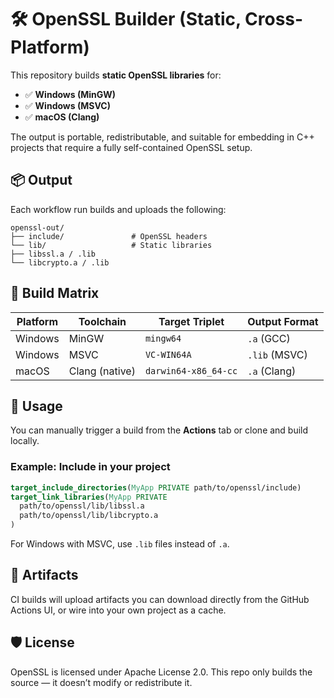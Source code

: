 # 🛠️ OpenSSL Builder (Static, Cross-Platform)

This repository builds **static OpenSSL libraries** for:

- ✅ **Windows (MinGW)**
- ✅ **Windows (MSVC)**
- ✅ **macOS (Clang)**

The output is portable, redistributable, and suitable for embedding in C++ projects that require a fully self-contained OpenSSL setup.

## 📦 Output

Each workflow run builds and uploads the following:

```
openssl-out/
├── include/               # OpenSSL headers
└── lib/                   # Static libraries
├── libssl.a / .lib
└── libcrypto.a / .lib
```

## 🧱 Build Matrix

| Platform        | Toolchain       | Target Triplet       | Output Format |
|----------------|------------------|-----------------------|----------------|
| Windows         | MinGW            | `mingw64`             | `.a` (GCC)     |
| Windows         | MSVC             | `VC-WIN64A`           | `.lib` (MSVC)  |
| macOS           | Clang (native)   | `darwin64-x86_64-cc`  | `.a` (Clang)   |

## 🚀 Usage

You can manually trigger a build from the **Actions** tab or clone and build locally.

### Example: Include in your project
```cmake
target_include_directories(MyApp PRIVATE path/to/openssl/include)
target_link_libraries(MyApp PRIVATE
  path/to/openssl/lib/libssl.a
  path/to/openssl/lib/libcrypto.a
)
```

For Windows with MSVC, use `.lib` files instead of `.a`.

## 📁 Artifacts

CI builds will upload artifacts you can download directly from the GitHub Actions UI, or wire into your own project as a cache.

## 🛡️ License

OpenSSL is licensed under Apache License 2.0.
This repo only builds the source — it doesn’t modify or redistribute it.

